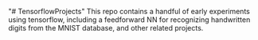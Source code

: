"# TensorflowProjects" 
This repo contains a handful of early experiments using tensorflow, including a feedforward NN for recognizing handwritten digits from the MNIST database, and other related projects.
